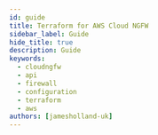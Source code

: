 ```yaml
---
id: guide
title: Terraform for AWS Cloud NGFW
sidebar_label: Guide
hide_title: true
description: Guide
keywords:
  - cloudngfw
  - api
  - firewall
  - configuration
  - terraform
  - aws
authors: [jamesholland-uk]
---
```

